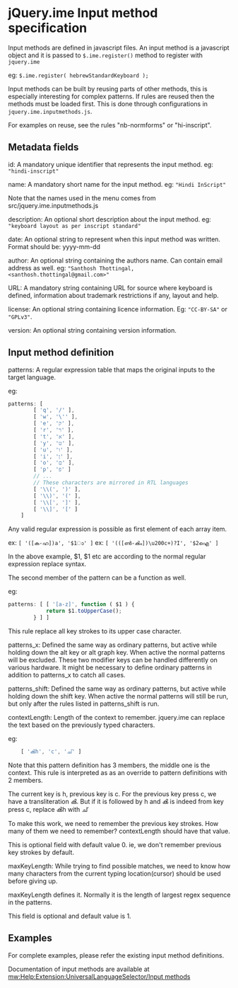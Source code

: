 <!-- markdownlint-disable MD010 -->
jQuery.ime Input method specification
=====================================

Input methods are defined in javascript files. An input method is a javascript
object and it is passed to `$.ime.register()` method to register with `jquery.ime`

eg: `$.ime.register( hebrewStandardKeyboard );`

Input methods can be built by reusing parts of other methods, this is especially
interesting for complex patterns. If rules are reused then the methods must be
loaded first. This is done through configurations in `jquery.ime.inputmethods.js`.

For examples on reuse, see the rules "nb-normforms" or "hi-inscript".

Metadata fields
---------------

id: A mandatory unique identifier that represents the input method.
eg: `"hindi-inscript"`

name: A mandatory short name for the input method. eg: `"Hindi InScript"`

Note that the names used in the menu comes from src/jquery.ime.inputmethods.js

description: An optional short description about the input method.
eg: `"keyboard layout as per inscript standard"`

date: An optional string to represent when this input method was written.
Format should be: yyyy-mm-dd

author: An optional string containing the authors name. Can contain email
address as well. eg: `"Santhosh Thottingal, <santhosh.thottingal@gmail.com>"`

URL: A mandatory string containing URL for source where keyboard is defined,
information about trademark restrictions if any, layout and help.

license: An optional string containing licence information. Eg: `"CC-BY-SA"` or
`"GPLv3"`.

version: An optional string containing version information.

Input method definition
-----------------------

patterns: A regular expression table that maps the original inputs to the
target language.

eg:

```javascript
patterns: [
		[ 'q', '/' ],
		[ 'w', '\'' ],
		[ 'e', 'ק' ],
		[ 'r', 'ר' ],
		[ 't', 'א' ],
		[ 'y', 'ט' ],
		[ 'u', 'ו' ],
		[ 'i', 'ן' ],
		[ 'o', 'ם' ],
		[ 'p', 'פ' ]
		// ...
		// These characters are mirrored in RTL languages
		[ '\\(', ')' ],
		[ '\\)', '(' ],
		[ '\\[', ']' ],
		[ '\\]', '[' ]
	]
```

Any valid regular expression is possible as first element of each array item.

ex: `[ '([ക-ഹ])a', '$1ാ' ]`
ex: `[ '(([ൺ-ൿം])\u200c+)?I', '$2ഐ' ]`

In the above example, $1, $1 etc are according to the normal regular expression
replace syntax.

The second member of the pattern can be a function as well.

eg:

```javascript
patterns: [ [ '[a-z]', function ( $1 ) {
			return $1.toUpperCase();
		} ] ]
```

This rule replace all key strokes to its upper case character.

patterns_x: Defined the same way as ordinary patterns, but active while holding down the alt key or
alt graph key. When active the normal patterns will be excluded. These two modifier keys can be
handled differently on various hardware. It might be necessary to define ordinary patterns in
addition to patterns_x to catch all cases.

patterns_shift: Defined the same way as ordinary patterns, but active while holding down the shift
key. When active the normal patterns will still be run, but only after the rules listed in
patterns_shift is run.

contextLength: Length of the context to remember. jquery.ime can replace the
text based on the previously typed characters.

eg:

```javascript
	[ 'ൿh', 'c', 'ച്' ]
```

Note that this pattern definition has 3 members, the middle one is the context.
This rule is interpreted as as an override to pattern definitions with 2 members.

The current key is h, previous key is c. For the previous key press c, we have
a transliteration ൿ. But if it is followed by h and ൿ is indeed from key press
c, replace ൿh with ച്

To make this work, we need to remember the previous key strokes. How many of
them we need to remember? contextLength should have that value.

This is optional field with default value 0. ie, we don't remember previous key
strokes by default.

maxKeyLength: While trying to find possible matches, we need to know how many
characters from the current typing location(cursor) should be used before
giving up.

maxKeyLength defines it. Normally it is the length of largest regex sequence in
the patterns.

This field is optional and default value is 1.

Examples
--------

For complete examples, please refer the existing input method definitions.

Documentation of input methods are available at
[mw:Help:Extension:UniversalLanguageSelector/Input methods](https://www.mediawiki.org/wiki/Help:Extension:UniversalLanguageSelector/Input_methods)
